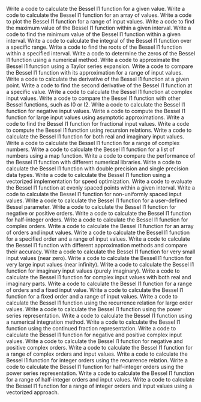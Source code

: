 Write a code to calculate the Bessel I1 function for a given value.
Write a code to calculate the Bessel I1 function for an array of values.
Write a code to plot the Bessel I1 function for a range of input values.
Write a code to find the maximum value of the Bessel I1 function within a given interval.
Write a code to find the minimum value of the Bessel I1 function within a given interval.
Write a code to calculate the integral of the Bessel I1 function over a specific range.
Write a code to find the roots of the Bessel I1 function within a specified interval.
Write a code to determine the zeros of the Bessel I1 function using a numerical method.
Write a code to approximate the Bessel I1 function using a Taylor series expansion.
Write a code to compare the Bessel I1 function with its approximation for a range of input values.
Write a code to calculate the derivative of the Bessel I1 function at a given point.
Write a code to find the second derivative of the Bessel I1 function at a specific value.
Write a code to calculate the Bessel I1 function at complex input values.
Write a code to compare the Bessel I1 function with other Bessel functions, such as I0 or I2.
Write a code to calculate the Bessel I1 function for negative input values.
Write a code to compute the Bessel I1 function for large input values using asymptotic approximations.
Write a code to find the Bessel I1 function for fractional input values.
Write a code to compute the Bessel I1 function using recursion relations.
Write a code to calculate the Bessel I1 function for both real and imaginary input values.
Write a code to calculate the Bessel I1 function for a range of complex numbers.
Write a code to calculate the Bessel I1 function for a list of numbers using a map function.
Write a code to compare the performance of the Bessel I1 function with different numerical libraries.
Write a code to calculate the Bessel I1 function with double precision and single precision data types.
Write a code to calculate the Bessel I1 function using a vectorized implementation for speed optimization.
Write a code to evaluate the Bessel I1 function at evenly spaced points within a given interval.
Write a code to calculate the Bessel I1 function for non-uniformly spaced input values.
Write a code to calculate the Bessel I1 function for a user-defined Bessel parameter.
Write a code to calculate the Bessel I1 function for negative or positive orders.
Write a code to calculate the Bessel I1 function for half-integer orders.
Write a code to calculate the Bessel I1 function for complex orders.
Write a code to calculate the Bessel I1 function for an array of orders and input values.
Write a code to calculate the Bessel I1 function for a specified order and a range of input values.
Write a code to calculate the Bessel I1 function with different approximation methods and compare their accuracy.
Write a code to calculate the Bessel I1 function for very small input values (near zero).
Write a code to calculate the Bessel I1 function for very large input values (near infinity).
Write a code to calculate the Bessel I1 function for imaginary input values (purely imaginary).
Write a code to calculate the Bessel I1 function for complex input values with both real and imaginary parts.
Write a code to calculate the Bessel I1 function for a range of orders and a fixed input value.
Write a code to calculate the Bessel I1 function for a fixed order and a range of input values.
Write a code to calculate the Bessel I1 function using the recurrence relation for large order values.
Write a code to calculate the Bessel I1 function using the power series representation.
Write a code to calculate the Bessel I1 function using a numerical integration method.
Write a code to calculate the Bessel I1 function using the continued fraction representation.
Write a code to calculate the Bessel I1 function for negative and positive complex input values.
Write a code to calculate the Bessel I1 function for negative and positive complex orders.
Write a code to calculate the Bessel I1 function for a range of complex orders and input values.
Write a code to calculate the Bessel I1 function for integer orders using the recurrence relation.
Write a code to calculate the Bessel I1 function for half-integer orders using the power series representation.
Write a code to calculate the Bessel I1 function for a range of half-integer orders and input values.
Write a code to calculate the Bessel I1 function for a range of integer orders and input values using a vectorized approach.